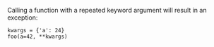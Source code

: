 Calling a function with a repeated keyword argument will result in an exception:

    kwargs = {'a': 24}
    foo(a=42, **kwargs)